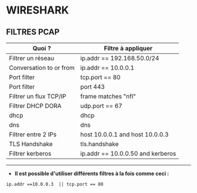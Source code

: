 # WIRESHARK 

## FILTRES PCAP 

|        Quoi ?               |       Filtre à appliquer       |
|-----------------------------|----------------------------------|
|     Filtrer un réseau	       |    ip.addr == 192.168.50.0/24   |
|  Conversation to or from     |     ip.addr == 10.0.0.1           |
|          Port filter         |         tcp.port == 80            |
|        Port filter          |          port 443              |
| Filtrer un flux TCP/IP       |     frame matches "nfl"           |
| Filtrer DHCP DORA            | udp.port == 67 || udp.port == 68
|          dhcp               |        dhcp                    |
|          dns                  |           dns                  |
|      Filtrer entre 2 IPs      | host 10.0.0.1 and host 10.0.0.3   |
|         TLS Handshake       |           tls.handshake          |
|         Filtrer kerberos    |  ip.addr == 10.0.0.50 and kerberos  |  

 

---

* __Il est possible d'utiliser différents filtres à la fois comme ceci :__
```wireshark
ip.addr ==10.0.0.3  || tcp.port == 80
```